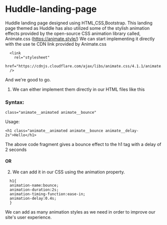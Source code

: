 # Huddle-landing-page
Huddle landing page designed using HTML,CSS,Bootstrap.
This landing page themed as Huddle has also utilized some of the stylish animation effects provided by 
the open-source CSS animation library called, Animate.css (https://animate.style/)
We can start implementing it directly with the use te CDN link provided by Animate.css
```
  <link
    rel="stylesheet"
    href="https://cdnjs.cloudflare.com/ajax/libs/animate.css/4.1.1/animate.min.css"
  />
```
And we're good to go.
  1) We can either implement them directly in our HTML files like this

### Syntax:
```
class="animate__animated animate__bounce"
```
Usage:
```
<h1 class="animate__animated animate__bounce animate__delay-2s">Hello</h1>
```
The above code fragment gives a bounce effect to the h1 tag with a delay of 2 seconds
#### OR
  2) We can add it in our CSS using the animation property.
```
  h1{
  animation-name:bounce;
  animation-duration:2s;
  animation-timing-function:ease-in;
  animation-delay:0.4s;
  }
```
We can add as many animation styles as we need in order to improve our site's user experience.
